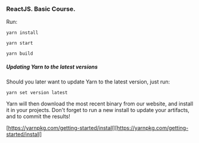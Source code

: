 ### ReactJS. Basic Course.

Run:

`yarn install`

`yarn start`

`yarn build`


##### Updating Yarn to the latest versions

Should you later want to update Yarn to the latest version, just run:

`yarn set version latest`

Yarn will then download the most recent binary from our website, and install it in your projects. Don't forget to run a new install to update your artifacts, and to commit the results!

[https://yarnpkg.com/getting-started/install][https://yarnpkg.com/getting-started/install]

[https://yarnpkg.com/getting-started/install]: https://yarnpkg.com/getting-started/install
